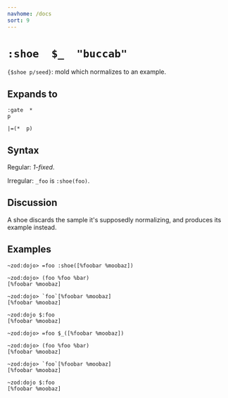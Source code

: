 ```yaml
---
navhome: /docs
sort: 9
---
```


# `:shoe  $_  "buccab"`

`{$shoe p/seed}`: mold which normalizes to an example.

## Expands to

```
:gate  *
p
```

```
|=(*  p)
```

## Syntax

Regular: *1-fixed*.

Irregular: `_foo` is `:shoe(foo)`.

## Discussion

A shoe discards the sample it's supposedly normalizing, and
produces its example instead.

## Examples

```
~zod:dojo> =foo :shoe([%foobar %moobaz])

~zod:dojo> (foo %foo %bar)
[%foobar %moobaz]

~zod:dojo> `foo`[%foobar %moobaz]
[%foobar %moobaz]

~zod:dojo $:foo
[%foobar %moobaz]
```

```
~zod:dojo> =foo $_([%foobar %moobaz])

~zod:dojo> (foo %foo %bar)
[%foobar %moobaz]

~zod:dojo> `foo`[%foobar %moobaz]
[%foobar %moobaz]

~zod:dojo $:foo
[%foobar %moobaz]
```
